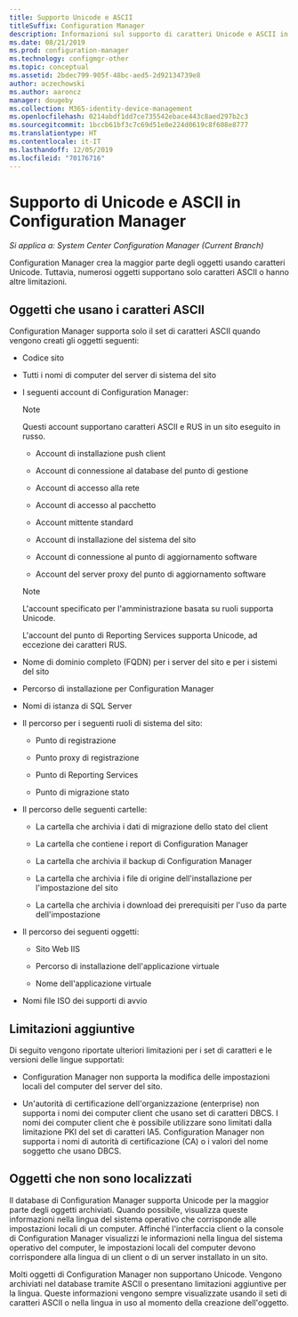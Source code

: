 ```yaml
---
title: Supporto Unicode e ASCII
titleSuffix: Configuration Manager
description: Informazioni sul supporto di caratteri Unicode e ASCII in oggetti di Configuration Manager.
ms.date: 08/21/2019
ms.prod: configuration-manager
ms.technology: configmgr-other
ms.topic: conceptual
ms.assetid: 2bdec799-905f-48bc-aed5-2d92134739e8
author: aczechowski
ms.author: aaroncz
manager: dougeby
ms.collection: M365-identity-device-management
ms.openlocfilehash: 0214abdf1dd7ce735542ebace443c8aed297b2c3
ms.sourcegitcommit: 1bccb61bf3c7c69d51e0e224d0619c8f608e8777
ms.translationtype: HT
ms.contentlocale: it-IT
ms.lasthandoff: 12/05/2019
ms.locfileid: "70176716"
---
```

# <a name="unicode-and-ascii-support-in-configuration-manager"></a>Supporto di Unicode e ASCII in Configuration Manager

*Si applica a: System Center Configuration Manager (Current Branch)*

Configuration Manager crea la maggior parte degli oggetti usando caratteri Unicode. Tuttavia, numerosi oggetti supportano solo caratteri ASCII o hanno altre limitazioni.  

## <a name="BKMK_ASCIIchar"></a> Oggetti che usano i caratteri ASCII

Configuration Manager supporta solo il set di caratteri ASCII quando vengono creati gli oggetti seguenti:  

- Codice sito  

- Tutti i nomi di computer del server di sistema del sito  

- I seguenti account di Configuration Manager:  

    > [!NOTE]  
    > Questi account supportano caratteri ASCII e RUS in un sito eseguito in russo.  

    - Account di installazione push client  

    - Account di connessione al database del punto di gestione  

    - Account di accesso alla rete  

    - Account di accesso al pacchetto  

    - Account mittente standard  

    - Account di installazione del sistema del sito  

    - Account di connessione al punto di aggiornamento software  

    - Account del server proxy del punto di aggiornamento software  

    > [!NOTE]  
    > L'account specificato per l'amministrazione basata su ruoli supporta Unicode.  
    >
    > L'account del punto di Reporting Services supporta Unicode, ad eccezione dei caratteri RUS.  

- Nome di dominio completo (FQDN) per i server del sito e per i sistemi del sito  

- Percorso di installazione per Configuration Manager  

- Nomi di istanza di SQL Server  

- Il percorso per i seguenti ruoli di sistema del sito:  

    - Punto di registrazione  

    - Punto proxy di registrazione  

    - Punto di Reporting Services  

    - Punto di migrazione stato  

- Il percorso delle seguenti cartelle:  

    - La cartella che archivia i dati di migrazione dello stato del client  

    - La cartella che contiene i report di Configuration Manager  

    - La cartella che archivia il backup di Configuration Manager  

    - La cartella che archivia i file di origine dell'installazione per l'impostazione del sito  

    - La cartella che archivia i download dei prerequisiti per l'uso da parte dell'impostazione  

- Il percorso dei seguenti oggetti:  

    - Sito Web IIS  

    - Percorso di installazione dell'applicazione virtuale  

    - Nome dell'applicazione virtuale  

- Nomi file ISO dei supporti di avvio  


## <a name="BKMK_OtherCharLimitations"></a> Limitazioni aggiuntive

Di seguito vengono riportate ulteriori limitazioni per i set di caratteri e le versioni delle lingue supportati:  

- Configuration Manager non supporta la modifica delle impostazioni locali del computer del server del sito.  

- Un'autorità di certificazione dell'organizzazione (enterprise) non supporta i nomi dei computer client che usano set di caratteri DBCS. I nomi dei computer client che è possibile utilizzare sono limitati dalla limitazione PKI del set di caratteri IA5. Configuration Manager non supporta i nomi di autorità di certificazione (CA) o i valori del nome soggetto che usano DBCS.  


## <a name="BKMK_LangNonLocalize"></a> Oggetti che non sono localizzati

Il database di Configuration Manager supporta Unicode per la maggior parte degli oggetti archiviati. Quando possibile, visualizza queste informazioni nella lingua del sistema operativo che corrisponde alle impostazioni locali di un computer. Affinché l'interfaccia client o la console di Configuration Manager visualizzi le informazioni nella lingua del sistema operativo del computer, le impostazioni locali del computer devono corrispondere alla lingua di un client o di un server installato in un sito.  

Molti oggetti di Configuration Manager non supportano Unicode. Vengono archiviati nel database tramite ASCII o presentano limitazioni aggiuntive per la lingua. Queste informazioni vengono sempre visualizzate usando il seti di caratteri ASCII o nella lingua in uso al momento della creazione dell'oggetto.  
